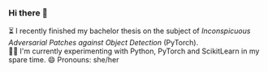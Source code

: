 ### Hi there 👋

⏳ I recently finished my bachelor thesis on the subject of *Inconspicuous Adversarial Patches against Object Detection* (PyTorch).  
🏃‍♀️ I'm currently experimenting with Python, PyTorch and ScikitLearn in my spare time.
😄 Pronouns: she/her   

<!--
**codaubianca/codaubianca** is a ✨ _special_ ✨ repository because its `README.md` (this file) appears on your GitHub profile.

Here are some ideas to get you started:

- 🔭 I’m currently working on ...
- 🌱 I’m currently learning ...
- 👯 I’m looking to collaborate on ...
- 🤔 I’m looking for help with ...
- 💬 Ask me about ...
- 📫 How to reach me: ...
- 😄 Pronouns: ...
- ⚡ Fun fact: ...
-->
